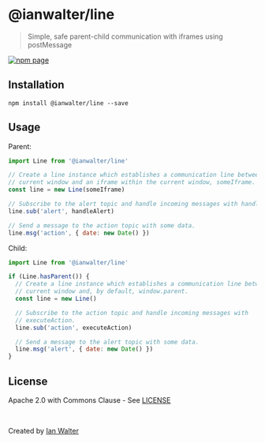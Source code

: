 # @ianwalter/line
> Simple, safe parent-child communication with iframes using postMessage

[![npm page][npmImage]][npmUrl]

## Installation

```console
npm install @ianwalter/line --save
```

## Usage

Parent:

```js
import Line from '@ianwalter/line'

// Create a line instance which establishes a communication line between the
// current window and an iframe within the current window, someIframe.
const line = new Line(someIframe)

// Subscribe to the alert topic and handle incoming messages with handleAlert.
line.sub('alert', handleAlert)

// Send a message to the action topic with some data.
line.msg('action', { date: new Date() })
```

Child:

```js
import Line from '@ianwalter/line'

if (Line.hasParent()) {
  // Create a line instance which establishes a communication line between the
  // current window and, by default, window.parent.
  const line = new Line()

  // Subscribe to the action topic and handle incoming messages with
  // executeAction.
  line.sub('action', executeAction)

  // Send a message to the alert topic with some data.
  line.msg('alert', { date: new Date() })
}
```

## License

Apache 2.0 with Commons Clause - See [LICENSE][licenseUrl]

&nbsp;

Created by [Ian Walter](https://iankwalter.com)

[npmImage]: https://img.shields.io/npm/v/@ianwalter/line.svg
[npmUrl]: https://www.npmjs.com/package/@ianwalter/line
[licenseUrl]: https://github.com/ianwalter/line/blob/master/LICENSE

